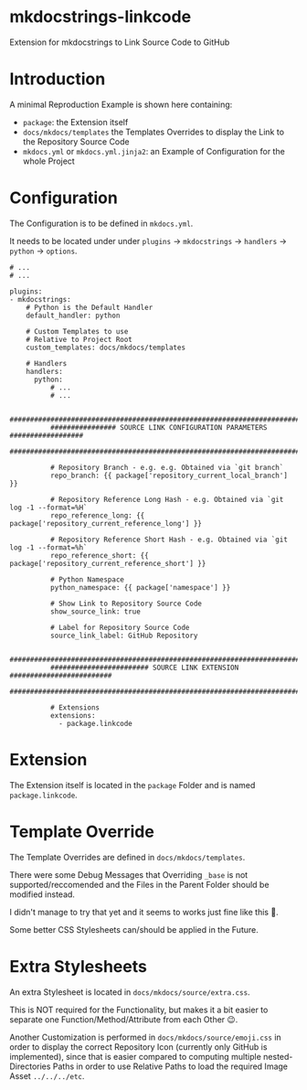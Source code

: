 # mkdocstrings-linkcode
Extension for mkdocstrings to Link Source Code to GitHub

# Introduction
A minimal Reproduction Example is shown here containing:
- `package`: the Extension itself
- `docs/mkdocs/templates` the Templates Overrides to display the Link to the Repository Source Code
- `mkdocs.yml` or `mkdocs.yml.jinja2`: an Example of Configuration for the whole Project

# Configuration
The Configuration is to be defined in `mkdocs.yml`.

It needs to be located under under `plugins` -> `mkdocstrings` -> `handlers` -> `python` -> `options`.

```
# ...
# ...

plugins:
- mkdocstrings:
    # Python is the Default Handler
    default_handler: python

    # Custom Templates to use
    # Relative to Project Root
    custom_templates: docs/mkdocs/templates

    # Handlers
    handlers:
      python:
          # ...
          # ...

          ########################################################################
          ################ SOURCE LINK CONFIGURATION PARAMETERS ##################
          ########################################################################

          # Repository Branch - e.g. e.g. Obtained via `git branch`
          repo_branch: {{ package['repository_current_local_branch'] }}
          
          # Repository Reference Long Hash - e.g. Obtained via `git log -1 --format=%H`
          repo_reference_long: {{ package['repository_current_reference_long'] }}
          
          # Repository Reference Short Hash - e.g. Obtained via `git log -1 --format=%h`
          repo_reference_short: {{ package['repository_current_reference_short'] }}
          
          # Python Namespace
          python_namespace: {{ package['namespace'] }}

          # Show Link to Repository Source Code
          show_source_link: true

          # Label for Repository Source Code
          source_link_label: GitHub Repository

          ########################################################################
          ######################## SOURCE LINK EXTENSION #########################
          ########################################################################

          # Extensions
          extensions:
            - package.linkcode
```

# Extension
The Extension itself is located in the `package` Folder and is named `package.linkcode`.

# Template Override
The Template Overrides are defined in `docs/mkdocs/templates`.

There were some Debug Messages that Overriding `_base` is not supported/reccomended and the Files in the Parent Folder should be modified instead.

I didn't manage to try that yet and it seems to works just fine like this :rofl:.

Some better CSS Stylesheets can/should be applied in the Future.

# Extra Stylesheets
An extra Stylesheet is located in `docs/mkdocs/source/extra.css`.

This is NOT required for the Functionality, but makes it a bit easier to separate one Function/Method/Attribute from each Other :wink:.

Another Customization is performed in `docs/mkdocs/source/emoji.css` in order to display the correct Repository Icon (currently only GitHub is implemented), since that is easier compared to computing multiple nested-Directories Paths in order to use Relative Paths to load the required Image Asset `../../../etc`.